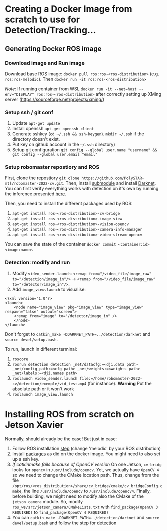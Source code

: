 # Creating a Docker Image from scratch to use for Detection/Tracking...

## Generating Docker ROS image

### Download image and Run image

Download base ROS image: `docker pull ros:ros-<ros-distribution>` (e.g. `ros:ros-melodic`). Then `docker run -it ros:ros-<ros-distribution>`

*Note:* If running container from WSL `docker run -it --net=host --env="DISPLAY" ros:ros-<ros-distribution>` after correctly setting up XMing server (https://sourceforge.net/projects/xming/)

### Setup ssh / git conf

1. Update `apt-get update`
2. Install openssh `apt-get openssh-client`
3. Generate sshkey (`cd ~/.ssh && ssh-keygen`). `mkdir ~/.ssh` if the directory doesn't exist.
4. Put key on github account in the `~/.ssh` directory)
5. Setup git configuration `git config --global user.name "username" && git config --global user.email "email"`

### Setup robomaster repostiory and ROS

First, clone the repostiory `git clone https://github.com/PolySTAR-mtl/robomaster-2022-cv.git`. Then, install [submodule](https://github.com/PolySTAR-mtl/robomaster-2022-cv/tree/main/detection#small-note-on-submodules)
and install [Darknet](https://github.com/PolySTAR-mtl/robomaster-2022-cv/tree/main/detection#setting-up-darknet-environment). You can first verify everything works with detection on it's
own by running the inference presented [here](https://github.com/PolySTAR-mtl/robomaster-2022-cv/tree/main/detection#setting-up-darknet-environment).

Then, you need to install the different packages used by ROS:

1. `apt-get install ros-<ros-distribution>-cv-bridge`
2. `apt-get install ros-<ros-distribution>-image-view`
3. `apt-get install ros-<ros-distribution>-vision-opencv`
4. `apt-get install ros-<ros-distribution>-camera-info-manager`
5. `apt-get install ros-<ros-distribution>-video-stream-opencv`

You can save the state of the container `docker commit <container:id>  <image:name>`.

### Detection: modify and run

1. Modify `video_sender.launch`: `<remap from="/video_file/image_raw" to="/detection/image_in"/>` -> `<remap from="/video_file/image_raw" to="/detector/image_in"/>`.
2. Add `image_view.launch` to visualise:
```
<?xml version="1.0"?>
<launch>
    <node name="image_view" pkg="image_view" type="image_view" respawn="false" output="screen">
    <remap from="image" to="/detector/image_in" />
    </node>
</launch>
```

Don't forget to `catkin_make -DDARKNET_PATH=../detection/darknet` and `source devel/setup.bash`.

To run, launch in different terminal:
1. `roscore`
2. `rosrun detection detection _net/datacfg:=<dji.data path> _net/config_path:=<cfg path> _net/weights:=<weights path> _net/labels:=<dji.names path>`
3. `roslaunch video_sender.launch file:=/home/robomaster-2022-cv/detection/exemple/vid_test.mp4` (for instance). **Warning** Put the absolute path or it won't work
4. `roslaunch image_view.launch`

# Installing ROS from scratch on Jetson Xavier

Normally, should already be the case! But just in case:

1. Follow ROS installation [step](http://wiki.ros.org/melodic/Installation/Ubuntu) (change 'melodic' by your ROS distribution)
2. Install [packages](#setup-robomaster-repostiory-and-ros) as did on the docker image. You might need to also set up a ssh key.
3. *If catkinmake fails because of OpenCV version* On one Jetson, `cv-bridg` looks for `opencv` in `/usr/include/opencv`. Yet, we actually have `OpenCV 4` so we need to change the CMake location path. Thus, change from the file `/opt/ros/<ros_distribution>/share/cv_bridge/cmake/cv_bridgeConfig.cmake`, the line `/usr/include/opencv` to `/usr/include/opencv4`. Finally, before building, we might need to modify also the CMake of the `jetson_camera` module. So, modify `ros_ws/src/jetson_camera/CMakeLists.txt` with `find_package(OpenCV 3 REQUIRED)` to `find_package(OpenCV 4 REQUIRED)`
4. You can `catkin_make -DDARKNET_PATH=../detection/darknet` and `source devel/setup.bash` and follow the step for [detection](#detection-modify-and-run)
